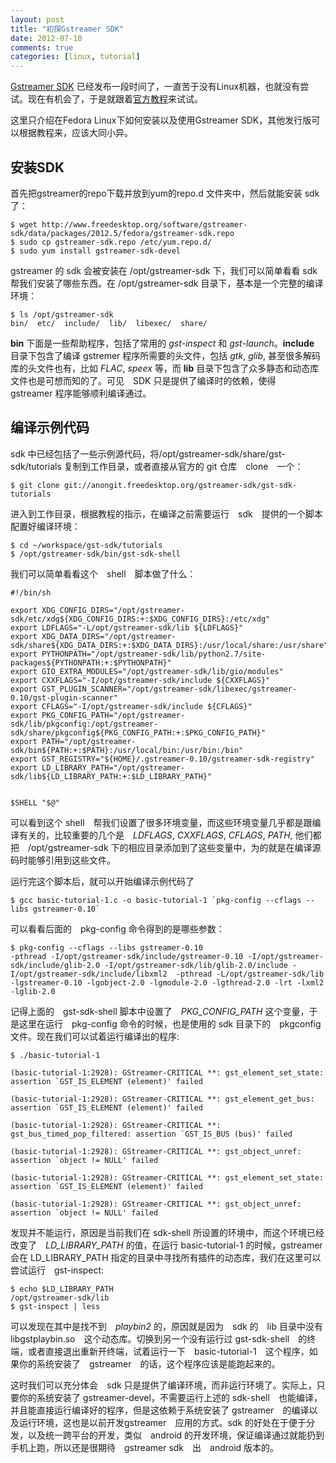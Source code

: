 ```yaml
---
layout: post
title: "初探Gstreamer SDK"
date: 2012-07-10
comments: true
categories: [linux, tutorial]
---
```


[Gstreamer SDK](http://gstreamer.com/) 已经发布一段时间了，一直苦于没有Linux机器，也就没有尝试。现在有机会了，于是就跟着[官方教程](http://docs.gstreamer.com/display/GstSDK/Tutorials)来试试。

这里只介绍在Fedora Linux下如何安装以及使用Gstreamer SDK，其他发行版可以根据教程来，应该大同小异。

<!--more-->

## 安装SDK ##
首先把gstreamer的repo下载并放到yum的repo.d 文件夹中，然后就能安装 sdk 了：

    $ wget http://www.freedesktop.org/software/gstreamer-sdk/data/packages/2012.5/fedora/gstreamer-sdk.repo
    $ sudo cp gstreamer-sdk.repo /etc/yum.repo.d/
    $ sudo yum install gstreamer-sdk-devel
    
gstreamer 的 sdk 会被安装在 /opt/gstreamer-sdk 下，我们可以简单看看 sdk 帮我们安装了哪些东西。在 /opt/gstreamer-sdk 目录下，基本是一个完整的编译环境：

    $ ls /opt/gstreamer-sdk
    bin/  etc/  include/  lib/  libexec/  share/
    
**bin** 下面是一些帮助程序，包括了常用的 *gst-inspect* 和 *gst-launch*。**include** 目录下包含了编译 gstremer 程序所需要的头文件，包括 *gtk*, *glib*, 甚至很多解码库的头文件也有，比如 *FLAC*, *speex* 等，而 **lib** 目录下包含了众多静态和动态库文件也是可想而知的了。可见　SDK 只是提供了编译时的依赖，使得　gstreamer 程序能够顺利编译通过。

## 编译示例代码 ##

sdk 中已经包括了一些示例源代码，将/opt/gstreamer-sdk/share/gst-sdk/tutorials 复制到工作目录，或者直接从官方的 git 仓库　clone　一个：

    $ git clone git://anongit.freedesktop.org/gstreamer-sdk/gst-sdk-tutorials
    
进入到工作目录，根据教程的指示，在编译之前需要运行　sdk　提供的一个脚本配置好编译环境：

    $ cd ~/workspace/gst-sdk/tutorials
    $ /opt/gstreamer-sdk/bin/gst-sdk-shell
    
我们可以简单看看这个　shell　脚本做了什么：

    #!/bin/sh

    export XDG_CONFIG_DIRS="/opt/gstreamer-sdk/etc/xdg${XDG_CONFIG_DIRS:+:$XDG_CONFIG_DIRS}:/etc/xdg"
    export LDFLAGS="-L/opt/gstreamer-sdk/lib ${LDFLAGS}"
    export XDG_DATA_DIRS="/opt/gstreamer-sdk/share${XDG_DATA_DIRS:+:$XDG_DATA_DIRS}:/usr/local/share:/usr/share"
    export PYTHONPATH="/opt/gstreamer-sdk/lib/python2.7/site-packages${PYTHONPATH:+:$PYTHONPATH}"
    export GIO_EXTRA_MODULES="/opt/gstreamer-sdk/lib/gio/modules"
    export CXXFLAGS="-I/opt/gstreamer-sdk/include ${CXXFLAGS}"
    export GST_PLUGIN_SCANNER="/opt/gstreamer-sdk/libexec/gstreamer-0.10/gst-plugin-scanner"
    export CFLAGS="-I/opt/gstreamer-sdk/include ${CFLAGS}"
    export PKG_CONFIG_PATH="/opt/gstreamer-sdk/lib/pkgconfig:/opt/gstreamer-sdk/share/pkgconfig${PKG_CONFIG_PATH:+:$PKG_CONFIG_PATH}"
    export PATH="/opt/gstreamer-sdk/bin${PATH:+:$PATH}:/usr/local/bin:/usr/bin:/bin"
    export GST_REGISTRY="${HOME}/.gstreamer-0.10/gstreamer-sdk-registry"
    export LD_LIBRARY_PATH="/opt/gstreamer-sdk/lib${LD_LIBRARY_PATH:+:$LD_LIBRARY_PATH}"


    $SHELL "$@"

可以看到这个 shell　帮我们设置了很多环境变量，而这些环境变量几乎都是跟编译有关的，比较重要的几个是　*LDFLAGS*, *CXXFLAGS*, *CFLAGS*, *PATH*, 他们都把　/opt/gstreamer-sdk 下的相应目录添加到了这些变量中，为的就是在编译源码时能够引用到这些文件。

运行完这个脚本后，就可以开始编译示例代码了

    $ gcc basic-tutorial-1.c -o basic-tutorial-1 `pkg-config --cflags --libs gstreamer-0.10`
   
可以看看后面的　pkg-config 命令得到的是哪些参数：

    $ pkg-config --cflags --libs gstreamer-0.10
    -pthread -I/opt/gstreamer-sdk/include/gstreamer-0.10 -I/opt/gstreamer-sdk/include/glib-2.0 -I/opt/gstreamer-sdk/lib/glib-2.0/include -I/opt/gstreamer-sdk/include/libxml2  -pthread -L/opt/gstreamer-sdk/lib -lgstreamer-0.10 -lgobject-2.0 -lgmodule-2.0 -lgthread-2.0 -lrt -lxml2 -lglib-2.0
    
记得上面的　gst-sdk-shell 脚本中设置了　*PKG_CONFIG_PATH* 这个变量，于是这里在运行　pkg-config 命令的时候，也是使用的 sdk 目录下的　pkgconfig 文件。现在我们可以试着运行编译出的程序:

    $ ./basic-tutorial-1

    (basic-tutorial-1:2928): GStreamer-CRITICAL **: gst_element_set_state: assertion `GST_IS_ELEMENT (element)' failed

    (basic-tutorial-1:2928): GStreamer-CRITICAL **: gst_element_get_bus: assertion `GST_IS_ELEMENT (element)' failed

    (basic-tutorial-1:2928): GStreamer-CRITICAL **: gst_bus_timed_pop_filtered: assertion `GST_IS_BUS (bus)' failed

    (basic-tutorial-1:2928): GStreamer-CRITICAL **: gst_object_unref: assertion `object != NULL' failed

    (basic-tutorial-1:2928): GStreamer-CRITICAL **: gst_element_set_state: assertion `GST_IS_ELEMENT (element)' failed

    (basic-tutorial-1:2928): GStreamer-CRITICAL **: gst_object_unref: assertion `object != NULL' failed
    
发现并不能运行，原因是当前我们在 sdk-shell 所设置的环境中，而这个环境已经改变了　*LD_LIBRARY_PATH* 的值，在运行 basic-tutorial-1 的时候，gstreamer 会在 LD_LIBRARY_PATH 指定的目录中寻找所有插件的动态库，我们在这里可以尝试运行　gst-inspect:

    $ echo $LD_LIBRARY_PATH
    /opt/gstreamer-sdk/lib
    $ gst-inspect | less
    
可以发现在其中是找不到　*playbin2* 的，原因就是因为　sdk 的　lib 目录中没有　libgstplaybin.so　这个动态库。切换到另一个没有运行过 gst-sdk-shell　的终端，或者直接退出重新开终端，试着运行一下　basic-tutorial-1　这个程序，如果你的系统安装了　gstreamer　的话，这个程序应该是能跑起来的。


这时我们可以充分体会　sdk 只是提供了编译环境，而非运行环境了。实际上，只要你的系统安装了 gstreamer-devel，不需要运行上述的 sdk-shell　也能编译，并且能直接运行编译好的程序，但是这依赖于系统安装了 gstreamer　的编译以及运行环境，这也是以前开发gstreamer　应用的方式。sdk 的好处在于便于分发，以及统一跨平台的开发，类似　android 的开发环境，保证编译通过就能扔到手机上跑，所以还是很期待　gstreamer sdk　出　android 版本的。

